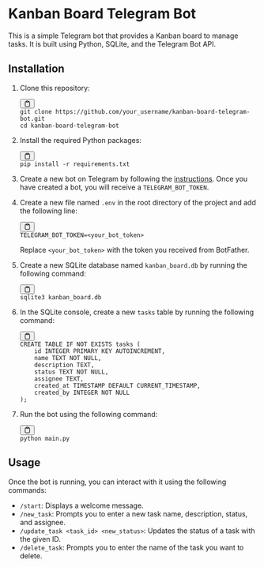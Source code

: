 <div class="markdown prose w-full break-words dark:prose-invert light"><h1>Kanban Board Telegram Bot</h1><p>This is a simple Telegram bot that provides a Kanban board to manage tasks. It is built using Python, SQLite, and the Telegram Bot API.</p><h2>Installation</h2><ol><li><p>Clone this repository:</p><pre><div class="bg-black mb-4 rounded-md"><div class="flex items-center relative text-gray-200 bg-gray-800 px-4 py-2 text-xs font-sans"><span class=""></span><button class="flex ml-auto gap-2"><svg stroke="currentColor" fill="none" stroke-width="2" viewBox="0 0 24 24" stroke-linecap="round" stroke-linejoin="round" class="h-4 w-4" height="1em" width="1em" xmlns="http://www.w3.org/2000/svg"><path d="M16 4h2a2 2 0 0 1 2 2v14a2 2 0 0 1-2 2H6a2 2 0 0 1-2-2V6a2 2 0 0 1 2-2h2"></path><rect x="8" y="2" width="8" height="4" rx="1" ry="1"></rect></svg></button></div><div class="p-4 overflow-y-auto"><code class="!whitespace-pre hljs language-">git <span class="hljs-built_in">clone</span> https://github.com/your_username/kanban-board-telegram-bot.git
<span class="hljs-built_in">cd</span> kanban-board-telegram-bot
</code></div></div></pre></li><li><p>Install the required Python packages:</p><pre><div class="bg-black mb-4 rounded-md"><div class="flex items-center relative text-gray-200 bg-gray-800 px-4 py-2 text-xs font-sans"><span class=""></span><button class="flex ml-auto gap-2"><svg stroke="currentColor" fill="none" stroke-width="2" viewBox="0 0 24 24" stroke-linecap="round" stroke-linejoin="round" class="h-4 w-4" height="1em" width="1em" xmlns="http://www.w3.org/2000/svg"><path d="M16 4h2a2 2 0 0 1 2 2v14a2 2 0 0 1-2 2H6a2 2 0 0 1-2-2V6a2 2 0 0 1 2-2h2"></path><rect x="8" y="2" width="8" height="4" rx="1" ry="1"></rect></svg></button></div><div class="p-4 overflow-y-auto"><code class="!whitespace-pre hljs language-">pip install -r requirements.txt
</code></div></div></pre></li><li><p>Create a new bot on Telegram by following the <a href="https://core.telegram.org/bots#6-botfather" target="_new">instructions</a>. Once you have created a bot, you will receive a <code>TELEGRAM_BOT_TOKEN</code>.</p></li><li><p>Create a new file named <code>.env</code> in the root directory of the project and add the following line:</p><pre><div class="bg-black mb-4 rounded-md"><div class="flex items-center relative text-gray-200 bg-gray-800 px-4 py-2 text-xs font-sans"><span class=""></span><button class="flex ml-auto gap-2"><svg stroke="currentColor" fill="none" stroke-width="2" viewBox="0 0 24 24" stroke-linecap="round" stroke-linejoin="round" class="h-4 w-4" height="1em" width="1em" xmlns="http://www.w3.org/2000/svg"><path d="M16 4h2a2 2 0 0 1 2 2v14a2 2 0 0 1-2 2H6a2 2 0 0 1-2-2V6a2 2 0 0 1 2-2h2"></path><rect x="8" y="2" width="8" height="4" rx="1" ry="1"></rect></svg></button></div><div class="p-4 overflow-y-auto"><code class="!whitespace-pre hljs language-">TELEGRAM_BOT_TOKEN=&lt;your_bot_token&gt;
</code></div></div></pre><p>Replace <code>&lt;your_bot_token&gt;</code> with the token you received from BotFather.</p></li><li><p>Create a new SQLite database named <code>kanban_board.db</code> by running the following command:</p><pre><div class="bg-black mb-4 rounded-md"><div class="flex items-center relative text-gray-200 bg-gray-800 px-4 py-2 text-xs font-sans"><span class=""></span><button class="flex ml-auto gap-2"><svg stroke="currentColor" fill="none" stroke-width="2" viewBox="0 0 24 24" stroke-linecap="round" stroke-linejoin="round" class="h-4 w-4" height="1em" width="1em" xmlns="http://www.w3.org/2000/svg"><path d="M16 4h2a2 2 0 0 1 2 2v14a2 2 0 0 1-2 2H6a2 2 0 0 1-2-2V6a2 2 0 0 1 2-2h2"></path><rect x="8" y="2" width="8" height="4" rx="1" ry="1"></rect></svg></button></div><div class="p-4 overflow-y-auto"><code class="!whitespace-pre hljs language-">sqlite3 kanban_board.db
</code></div></div></pre></li><li><p>In the SQLite console, create a new <code>tasks</code> table by running the following command:</p><pre><div class="bg-black mb-4 rounded-md"><div class="flex items-center relative text-gray-200 bg-gray-800 px-4 py-2 text-xs font-sans"><span class=""></span><button class="flex ml-auto gap-2"><svg stroke="currentColor" fill="none" stroke-width="2" viewBox="0 0 24 24" stroke-linecap="round" stroke-linejoin="round" class="h-4 w-4" height="1em" width="1em" xmlns="http://www.w3.org/2000/svg"><path d="M16 4h2a2 2 0 0 1 2 2v14a2 2 0 0 1-2 2H6a2 2 0 0 1-2-2V6a2 2 0 0 1 2-2h2"></path><rect x="8" y="2" width="8" height="4" rx="1" ry="1"></rect></svg></button></div><div class="p-4 overflow-y-auto"><code class="!whitespace-pre hljs language-sql"><span class="hljs-keyword">CREATE</span> <span class="hljs-keyword">TABLE</span> IF <span class="hljs-keyword">NOT</span> <span class="hljs-keyword">EXISTS</span> tasks (
    id <span class="hljs-type">INTEGER</span> <span class="hljs-keyword">PRIMARY</span> KEY AUTOINCREMENT,
    name TEXT <span class="hljs-keyword">NOT</span> <span class="hljs-keyword">NULL</span>,
    description TEXT,
    status TEXT <span class="hljs-keyword">NOT</span> <span class="hljs-keyword">NULL</span>,
    assignee TEXT,
    created_at <span class="hljs-type">TIMESTAMP</span> <span class="hljs-keyword">DEFAULT</span> <span class="hljs-built_in">CURRENT_TIMESTAMP</span>,
    created_by <span class="hljs-type">INTEGER</span> <span class="hljs-keyword">NOT</span> <span class="hljs-keyword">NULL</span>
);
</code></div></div></pre></li><li><p>Run the bot using the following command:</p><pre><div class="bg-black mb-4 rounded-md"><div class="flex items-center relative text-gray-200 bg-gray-800 px-4 py-2 text-xs font-sans"><span class=""></span><button class="flex ml-auto gap-2"><svg stroke="currentColor" fill="none" stroke-width="2" viewBox="0 0 24 24" stroke-linecap="round" stroke-linejoin="round" class="h-4 w-4" height="1em" width="1em" xmlns="http://www.w3.org/2000/svg"><path d="M16 4h2a2 2 0 0 1 2 2v14a2 2 0 0 1-2 2H6a2 2 0 0 1-2-2V6a2 2 0 0 1 2-2h2"></path><rect x="8" y="2" width="8" height="4" rx="1" ry="1"></rect></svg></button></div><div class="p-4 overflow-y-auto"><code class="!whitespace-pre hljs language-">python main.py
</code></div></div></pre></li></ol><h2>Usage</h2><p>Once the bot is running, you can interact with it using the following commands:</p><ul><li><code>/start</code>: Displays a welcome message.</li><li><code>/new_task</code>: Prompts you to enter a new task name, description, status, and assignee.</li><li><code>/update_task &lt;task_id&gt; &lt;new_status&gt;</code>: Updates the status of a task with the given ID.</li><li><code>/delete_task</code>: Prompts you to enter the name of the task you want to delete.</li></ul></div>
